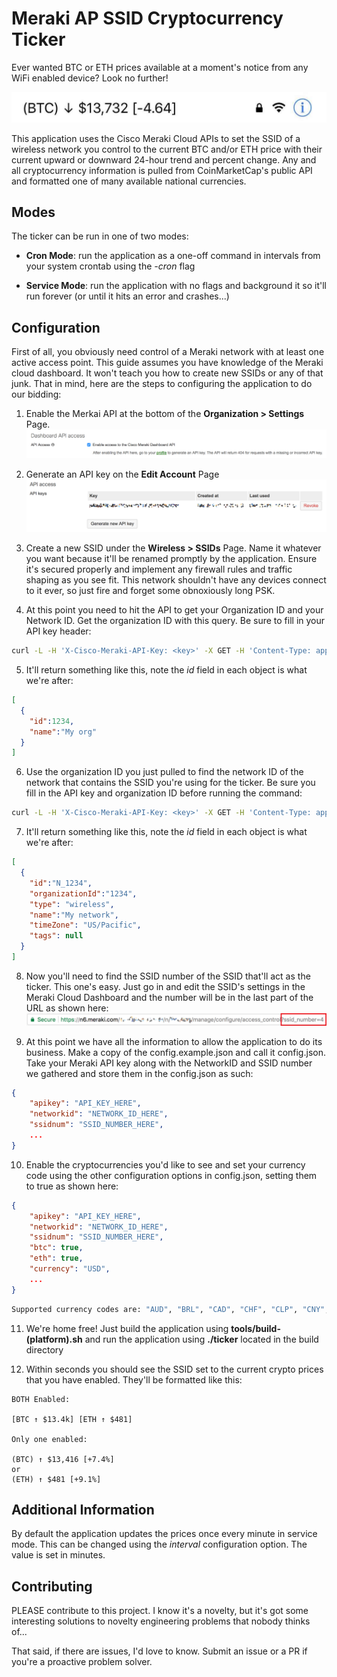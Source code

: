 # Meraki AP SSID Cryptocurrency Ticker

Ever wanted BTC or ETH prices available at a moment's notice from any WiFi enabled device? Look no further!

![alt text](img/header.jpg "HEADER")

This application uses the Cisco Meraki Cloud APIs to set the SSID of a wireless network you control to the current BTC and/or ETH price with their current upward or downward 24-hour trend and percent change. Any and all cryptocurrency information is pulled from CoinMarketCap's public API and formatted one of many available national currencies.

## Modes

The ticker can be run in one of two modes:

- **Cron Mode**: run the application as a one-off command in intervals from your system crontab using the *-cron* flag

- **Service Mode**: run the application with no flags and background it so it'll run forever (or until it hits an error and crashes...)

## Configuration

First of all, you obviously need control of a Meraki network with at least one active access point. This guide assumes you have knowledge of the Meraki cloud dashboard. It won't teach you how to create new SSIDs or any of that junk. That in mind, here are the steps to configuring the application to do our bidding:

1. Enable the Merkai API at the bottom of the **Organization > Settings** Page.
![alt text](img/apienable.png "Enable API")

2. Generate an API key on the **Edit Account** Page
![alt text](img/apikey.png "Enable API")

3. Create a new SSID under the **Wireless > SSIDs** Page. Name it whatever you want because it'll be renamed promptly by the application. Ensure it's secured properly and implement any firewall rules and traffic shaping as you see fit. This network shouldn't have any devices connect to it ever, so just fire and forget some obnoxiously long PSK.

4. At this point you need to hit the API to get your Organization ID and your Network ID. Get the organization ID with this query. Be sure to fill in your API key header:

```bash
curl -L -H 'X-Cisco-Meraki-API-Key: <key>' -X GET -H 'Content-Type: application/json' 'https://api.meraki.com/api/v0/organizations'
```

5. It'll return something like this, note the *id* field in each object is what we're after:

```json
[
  {
    "id":1234,
    "name":"My org"
  }
]
```

6. Use the organization ID you just pulled to find the network ID of the network that contains the SSID you're using for the ticker. Be sure you fill in the API key and organization ID before running the command:

```bash
curl -L -H 'X-Cisco-Meraki-API-Key: <key>' -X GET -H 'Content-Type: application/json' 'https://api.meraki.com/api/v0/organizations/[organizationId]
```

7. It'll return something like this, note the *id* field in each object is what we're after:

```json
[
  {
    "id":"N_1234",
    "organizationId":"1234",
    "type": "wireless",
    "name":"My network",
    "timeZone": "US/Pacific",
    "tags": null
  }
]
```

8. Now you'll need to find the SSID number of the SSID that'll act as the ticker. This one's easy. Just go in and edit the SSID's settings in the Meraki Cloud Dashboard and the number will be in the last part of the URL as shown here:
![alt text](img/url.png "Enable API")

9. At this point we have all the information to allow the application to do its business. Make a copy of the config.example.json and call it config.json. Take your Meraki API key along with the NetworkID and SSID number we gathered and store them in the config.json as such:

```json
{
    "apikey": "API_KEY_HERE",
    "networkid": "NETWORK_ID_HERE",
    "ssidnum": "SSID_NUMBER_HERE",
    ...
}
```

10. Enable the cryptocurrencies you'd like to see and set your currency code using the other configuration options in config.json, setting them to true as shown here:

```json
{
    "apikey": "API_KEY_HERE",
    "networkid": "NETWORK_ID_HERE",
    "ssidnum": "SSID_NUMBER_HERE",
    "btc": true,
    "eth": true,
    "currency": "USD",
    ...
}
```

```bash
Supported currency codes are: "AUD", "BRL", "CAD", "CHF", "CLP", "CNY", "CZK", "DKK", "EUR", "GBP", "HKD", "HUF", "IDR", "ILS", "INR", "JPY", "KRW", "MXN", "MYR", "NOK", "NZD", "PHP", "PKR", "PLN", "RUB", "SEK", "SGD", "THB", "TRY", "TWD", "ZAR"
```

11. We're home free! Just build the application using **tools/build-(platform).sh** and run the application using **./ticker** located in the build directory

12. Within seconds you should see the SSID set to the current crypto prices that you have enabled. They'll be formatted like this:

```text
BOTH Enabled:

[BTC ↑ $13.4k] [ETH ↑ $481]

Only one enabled:

(BTC) ↑ $13,416 [+7.4%]
or
(ETH) ↑ $481 [+9.1%]
```

## Additional Information

By default the application updates the prices once every minute in service mode. This can be changed using the *interval* configuration option. The value is set in minutes.

## Contributing

PLEASE contribute to this project. I know it's a novelty, but it's got some interesting solutions to novelty engineering problems that nobody thinks of...

That said, if there are issues, I'd love to know. Submit an issue or a PR if you're a proactive problem solver.